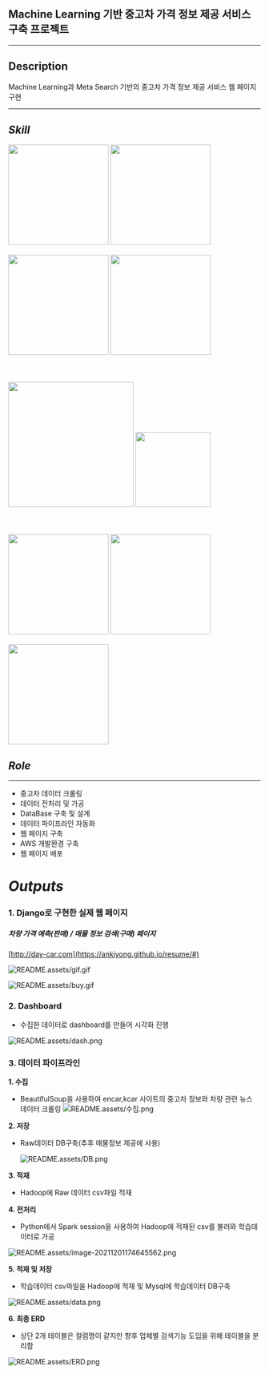 ## Machine Learning 기반 중고차 가격 정보 제공 서비스 구축 프로젝트
---
## Description

Machine Learning과 Meta Search 기반의 중고차 가격 정보 제공 서비스 웹 페이지 구현


***
## ***Skill***

<div>
<img src='README.assets/Python-Symbol.png' width=200px>
<img src='README.assets/django.png' width=200px>
<br></br>
<img src='README.assets/BeautifulSoup.png' width=200px>
<img src='README.assets/pandas.jpeg' width=200px>
<br></br>
<br></br>
<img src='README.assets/vmware.jpeg' width=250px>
<img src='README.assets/aws.png' width=150px>
<br></br>
<br></br>
<img src='README.assets/mysql.png' width=200px>
<img src='README.assets/hadoop.png' width=200px>
<br></br>
<img src='README.assets/spark.png' width=200px>
</div>




## ***Role***
---

- 중고차 데이터 크롤링
- 데이터 전처리 및 가공
- DataBase 구축 및 설계
- 데이터 파이프라인 자동화
- 웹 페이지 구축
- AWS 개발환경 구축
- 웹 페이지 배포






# ***Outputs***

### **1. Django로 구현한 실제 웹 페이지**                   

##### 차량 가격 예측(판매) / 매물 정보 검색(구매) 페이지

<!-- 소소코드 링크 첨부하기 -->
    
[http://day-car.com](https://ankiyong.github.io/resume/#)
    

![README.assets/gif.gif](README.assets/gif.gif)

![README.assets/buy.gif](README.assets/buy.gif)


### **2. Dashboard**

- 수집한 데이터로 dashboard를 만들어 시각화 진행
    
![README.assets/dash.png](README.assets/dash.png)
    
    
    
### **3. 데이터 파이프라인**

**1. 수집**
   - BeautifulSoup을 사용하여 encar,kcar 사이트의 중고차 정보와 차량 관련 뉴스 데이터 크롤링
    ![README.assets/수집.png](README.assets/수집.png)
            
**2. 저장**
- Raw데이터 DB구축(추후 매물정보 제공에 사용)
            
    ![README.assets/DB.png](README.assets/DB.png)
            
    <!--  -->
            
**3. 적재**

- Hadoop에 Raw 데이터 csv파일 적재
  
**4. 전처리**
- Python에서 Spark session을 사용하여 Hadoop에 적재된 csv를 불러와 학습데이터로 가공
            
![README.assets/image-20211201174645562.png](README.assets/image-20211201174645562.png)
            

**5. 적재 및 저장**
- 학습데이터 csv파일을 Hadoop에 적재 및 Mysql에 학습데이터 DB구축
            
![README.assets/data.png](README.assets/data.png)
            
            
**6. 최종 ERD**
- 상단 2개 테이블은 컬럼명이 같지만 향후 업체별 검색기능 도입을 위해 테이블을 분리함
            
![README.assets/ERD.png](README.assets/ERD.png)
